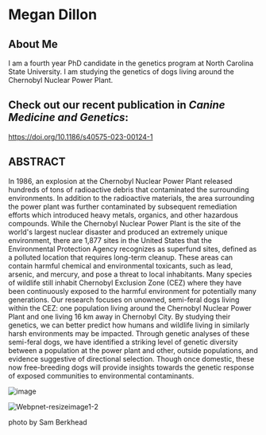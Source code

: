 # Megan Dillon

## About Me
I am a fourth year PhD candidate in the genetics program at North Carolina State University. I am studying the genetics of dogs living around the Chernobyl Nuclear Power Plant.


## Check out our recent publication in _Canine Medicine and Genetics_:
https://doi.org/10.1186/s40575-023-00124-1


## ABSTRACT
In 1986, an explosion at the Chernobyl Nuclear Power Plant released hundreds of tons of radioactive debris that contaminated the surrounding environments. In addition to the radioactive materials, the area surrounding the power plant was further contaminated by subsequent remediation efforts which introduced heavy metals, organics, and other hazardous compounds. While the Chernobyl Nuclear Power Plant is the site of the world's largest nuclear disaster and produced an extremely unique environment, there are 1,877 sites in the United States that the Environmental Protection Agency recognizes as superfund sites, defined as a polluted location that requires long-term cleanup. These areas can contain harmful chemical and environmental toxicants, such as lead, arsenic, and mercury, and pose a threat to local inhabitants. Many species of wildlife still inhabit Chernobyl Exclusion Zone (CEZ) where they have been continuously exposed to the harmful environment for potentially many generations. Our research focuses on unowned, semi-feral dogs living within the CEZ: one population living around the Chernobyl Nuclear Power Plant and one living 16 km away in Chernobyl City. By studying their genetics, we can better predict how humans and wildlife living in similarly harsh environments may be impacted. Through genetic analyses of these semi-feral dogs, we have identified a striking level of genetic diversity between a population at the power plant and other, outside populations, and evidence suggestive of directional selection. Though once domestic, these now free-breeding dogs will provide insights towards the genetic response of exposed communities to environmental contaminants.



![image](https://github.com/mdillon3/mdillon3.github.io/assets/79996120/44090f55-0d2c-495d-bdc0-dcc21260b69d)




![Webpnet-resizeimage1-2](https://user-images.githubusercontent.com/79996120/160630822-96c75526-57e5-4675-94df-b54b892355ba.jpeg)

photo by Sam Berkhead


